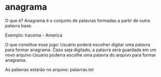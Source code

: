 # anagrama

O que é?
   Anagrama é o conjunto de palavras formadas a partir de outra palavra base.
   
   Exemplo: Iracema - America

O que constitue esse jogo:
	Usuário poderá escolher digitar uma palavra para formar anagrama.
		Caso seja digitado, a palavra será guardada em um novo arquivo
	Usuário poderra escolhe uma palavra do arquivo para formar anagrama.
	
As palavras estarão no arquivo: palavras.txt
